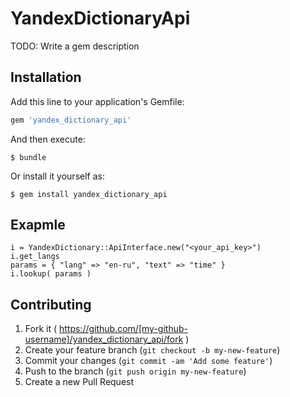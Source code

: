 # YandexDictionaryApi

TODO: Write a gem description

## Installation

Add this line to your application's Gemfile:

```ruby
gem 'yandex_dictionary_api'
```

And then execute:

    $ bundle

Or install it yourself as:

    $ gem install yandex_dictionary_api

## Exapmle

    i = YandexDictionary::ApiInterface.new("<your_api_key>")
    i.get_langs
    params = { "lang" => "en-ru", "text" => "time" }
    i.lookup( params )

## Contributing

1. Fork it ( https://github.com/[my-github-username]/yandex_dictionary_api/fork )
2. Create your feature branch (`git checkout -b my-new-feature`)
3. Commit your changes (`git commit -am 'Add some feature'`)
4. Push to the branch (`git push origin my-new-feature`)
5. Create a new Pull Request

